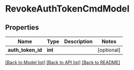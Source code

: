 # RevokeAuthTokenCmdModel

## Properties
Name | Type | Description | Notes
------------ | ------------- | ------------- | -------------
**auth_token_id** | **int** |  | [optional] 

[[Back to Model list]](../README.md#documentation-for-models) [[Back to API list]](../README.md#documentation-for-api-endpoints) [[Back to README]](../README.md)


